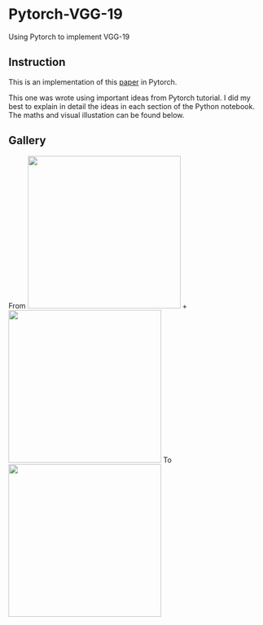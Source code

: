 # Pytorch-VGG-19
Using Pytorch to implement VGG-19

## Instruction
This is an implementation of this [paper](https://www.cv-foundation.org/openaccess/content_cvpr_2016/papers/Gatys_Image_Style_Transfer_CVPR_2016_paper.pdf) in Pytorch. 

This one was wrote using important ideas from Pytorch tutorial. I did my best to explain in detail the ideas in each section of the Python notebook. The maths and visual illustation can be found below.

## Gallery
From
<img src="../master/picture/ava.png" width="300"> + <img src="../master/picture/style.png" width="300"> 
To
<img src="../master/picture/ava_after.png" width="300">
